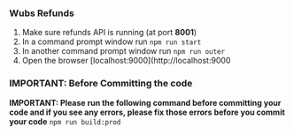 ### Wubs Refunds
1. Make sure refunds API is running (at port **8001**)
2. In a command prompt window run `npm run start`
3. In another command prompt window run `npm run outer`
4. Open the browser [localhost:9000](http://localhost:9000

### IMPORTANT: Before Committing the code
**IMPORTANT: Please run the following command before committing your code and if you see any errors, please fix those errors before you commit your code**
```npm run build:prod```
